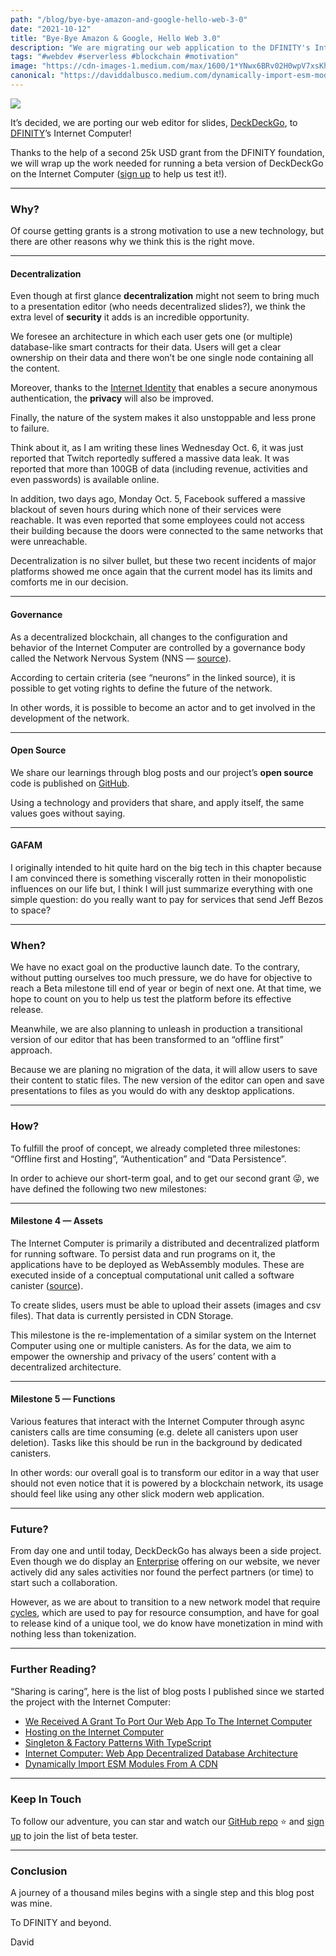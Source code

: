 ```yaml
---
path: "/blog/bye-bye-amazon-and-google-hello-web-3-0"
date: "2021-10-12"
title: "Bye-Bye Amazon & Google, Hello Web 3.0"
description: "We are migrating our web application to the DFINITY's Internet Computer."
tags: "#webdev #serverless #blockchain #motivation"
image: "https://cdn-images-1.medium.com/max/1600/1*YNwx6BRv02H0wpV7xsKhtg.png"
canonical: "https://daviddalbusco.medium.com/dynamically-import-esm-modules-from-a-cdn-5a6f741e2a1c"
---
```


![](https://cdn-images-1.medium.com/max/1600/1*YNwx6BRv02H0wpV7xsKhtg.png)

It’s decided, we are porting our web editor for slides, [DeckDeckGo](https://deckdeckgo.com/), to [DFINITY](https://dfinity.org/)’s Internet Computer!

Thanks to the help of a second 25k USD grant from the DFINITY foundation, we will wrap up the work needed for running a beta version of DeckDeckGo on the Internet Computer ([sign up](http://eepurl.com/hKeMLD) to help us test it!).

*****

### Why?

Of course getting grants is a strong motivation to use a new technology, but there are other reasons why we think this is the right move.

*****

#### Decentralization

Even though at first glance **decentralization** might not seem to bring much to a presentation editor (who needs decentralized slides?), we think the extra level of **security** it adds is an incredible opportunity.

We foresee an architecture in which each user gets one (or multiple) database-like smart contracts for their data. Users will get a clear ownership on their data and there won’t be one single node containing all the content.

Moreover, thanks to the [Internet Identity](https://sdk.dfinity.org/docs/ic-identity-guide/what-is-ic-identity.html) that enables a secure anonymous authentication, the **privacy** will also be improved.

Finally, the nature of the system makes it also unstoppable and less prone to failure.

Think about it, as I am writing these lines Wednesday Oct. 6, it was just reported that Twitch reportedly suffered a massive data leak. It was reported that more than 100GB of data (including revenue, activities and even passwords) is available online.

In addition, two days ago, Monday Oct. 5, Facebook suffered a massive blackout of seven hours during which none of their services were reachable. It was even reported that some employees could not access their building because the doors were connected to the same networks that were unreachable.

Decentralization is no silver bullet, but these two recent incidents of major platforms showed me once again that the current model has its limits and comforts me in our decision.

*****

#### Governance

As a decentralized blockchain, all changes to the configuration and behavior of the Internet Computer are controlled by a governance body called the Network Nervous System (NNS — [source](https://sdk.dfinity.org/docs/developers-guide/concepts/governance.html)).

According to certain criteria (see “neurons” in the linked source), it is possible to get voting rights to define the future of the network.

In other words, it is possible to become an actor and to get involved in the development of the network.

*****

#### Open Source

We share our learnings through blog posts and our project’s **open source** code is published on [GitHub](https://github.com/deckgo/deckdeckgo/).

Using a technology and providers that share, and apply itself, the same values goes without saying.

*****

#### GAFAM

I originally intended to hit quite hard on the big tech in this chapter because I am convinced there is something viscerally rotten in their monopolistic influences on our life but, I think I will just summarize everything with one simple question: do you really want to pay for services that send Jeff Bezos to space?

*****

### When?

We have no exact goal on the productive launch date. To the contrary, without putting ourselves too much pressure, we do have for objective to reach a Beta milestone till end  of year or begin of next one. At that time, we hope to count on you to help us test the platform before its effective release.

Meanwhile, we are also planning to unleash in production a transitional version of our editor that has been transformed to an “offline first” approach.

Because we are planing no migration of the data, it will allow users to save their content to static files. The new version of the editor can open and save presentations to files as you would do with any desktop applications.

*****

### How?

To fulfill the proof of concept, we already completed three milestones: “Offline first and Hosting”, “Authentication” and “Data Persistence”.

In order to achieve our short-term goal, and to get our second grant 😜, we have defined the following two new milestones:

*****

#### Milestone 4 — Assets

The Internet Computer is primarily a distributed and decentralized platform for running software. To persist data and run programs on it, the applications have to be deployed as WebAssembly modules. These are executed inside of a conceptual computational unit called a software canister ([source](https://sdk.dfinity.org/docs/developers-guide/concepts/canisters-code.html)).

To create slides, users must be able to upload their assets (images and csv files). That data is currently persisted in CDN Storage.

This milestone is the re-implementation of a similar system on the Internet Computer using one or multiple canisters. As for the data, we aim to empower the ownership and privacy of the users’ content with a decentralized architecture.

*****

#### Milestone 5 — Functions

Various features that interact with the Internet Computer through async canisters calls are time consuming (e.g. delete all canisters upon user deletion). Tasks like this should be run in the background by dedicated canisters.

In other words: our overall goal is to transform our editor in a way that user should not even notice that it is powered by a blockchain network, its usage should feel like using any other slick modern web application.

*****

### Future?

From day one and until today, DeckDeckGo has always been a side project. Even though we do display an [Enterprise](https://deckdeckgo.com/en/enterprise) offering on our website, we never actively did any sales activities nor found the perfect partners (or time) to start such a collaboration.

However, as we are about to transition to a new network model that require [cycles](https://sdk.dfinity.org/docs/developers-guide/concepts/tokens-cycles.html), which are used to pay for resource consumption, and have for goal to release kind of a unique tool, we do know have monetization in mind with nothing less than tokenization.

*****

### Further Reading?

“Sharing is caring”, here is the list of blog posts I published since we started the project with the Internet Computer:

* [We Received A Grant To Port Our Web App To The Internet Computer](https://daviddalbusco.com/blog/we-received-a-grant-to-port-our-web-app-to-the-internet-computer)
* [Hosting on the Internet Computer](https://daviddalbusco.com/blog/getting-started-with-the-internet-computer-web-hosting)
* [Singleton & Factory Patterns With TypeScript](https://daviddalbusco.com/blog/singleton-and-factory-patterns-with-typescript)
* [Internet Computer: Web App Decentralized Database Architecture](https://daviddalbusco.com/blog/internet-computer-web-app-decentralized-database-architecture)
* [Dynamically Import ESM Modules From A CDN](https://daviddalbusco.com/blog/dynamically-import-esm-modules-from-a-cdn)

*****

### Keep In Touch

To follow our adventure, you can star and watch our [GitHub repo](https://github.com/deckgo/deckdeckgo) ⭐️ and [sign up](http://eepurl.com/hKeMLD) to join the list of beta tester.

*****

### Conclusion

A journey of a thousand miles begins with a single step and this blog post was mine.

To DFINITY and beyond.

David
